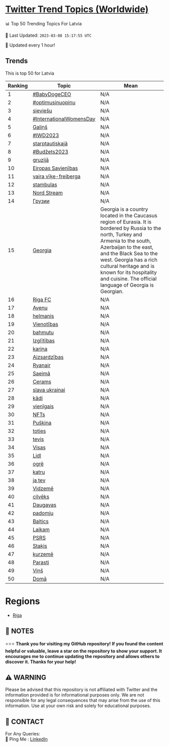 [Twitter Trend Topics (Worldwide)](https://github.com/ErcinDedeoglu/Twitter-Trend-Topics)
==========


📊 Top 50 Trending Topics For Latvia

📆 Last Updated: `2023-03-08 15:17:55 UTC`

🔧 Updated every 1 hour!


## Trends

This is top 50 for Latvia

| Ranking | Topic | Mean |
| ------- | ------------ | ------------ |
| 1 | [#BabyDogeCEO](http://twitter.com/search?q=%23BabyDogeCEO) | N/A |
| 2 | [#optimusinuopinu](http://twitter.com/search?q=%23optimusinuopinu) | N/A |
| 3 | [sieviešu](http://twitter.com/search?q=sievie%c5%a1u) | N/A |
| 4 | [#InternationalWomensDay](http://twitter.com/search?q=%23InternationalWomensDay) | N/A |
| 5 | [Galiņš](http://twitter.com/search?q=Gali%c5%86%c5%a1) | N/A |
| 6 | [#IWD2023](http://twitter.com/search?q=%23IWD2023) | N/A |
| 7 | [starptautiskajā](http://twitter.com/search?q=starptautiskaj%c4%81) | N/A |
| 8 | [#Budžets2023](http://twitter.com/search?q=%23Bud%c5%beets2023) | N/A |
| 9 | [gruzijā](http://twitter.com/search?q=gruzij%c4%81) | N/A |
| 10 | [Eiropas Savienības](http://twitter.com/search?q=Eiropas+Savien%c4%abbas) | N/A |
| 11 | [vaira vīķe-freiberga](http://twitter.com/search?q=vaira+v%c4%ab%c4%b7e-freiberga) | N/A |
| 12 | [stambulas](http://twitter.com/search?q=stambulas) | N/A |
| 13 | [Nord Stream](http://twitter.com/search?q=Nord+Stream) | N/A |
| 14 | [Грузии](http://twitter.com/search?q=%d0%93%d1%80%d1%83%d0%b7%d0%b8%d0%b8) | N/A |
| 15 | [Georgia](http://twitter.com/search?q=Georgia) | Georgia is a country located in the Caucasus region of Eurasia. It is bordered by Russia to the north, Turkey and Armenia to the south, Azerbaijan to the east, and the Black Sea to the west. Georgia has a rich cultural heritage and is known for its hospitality and cuisine. The official language of Georgia is Georgian. |
| 16 | [Riga FC](http://twitter.com/search?q=Riga+FC) | N/A |
| 17 | [Avenu](http://twitter.com/search?q=Avenu) | N/A |
| 18 | [helmanis](http://twitter.com/search?q=helmanis) | N/A |
| 19 | [Vienotības](http://twitter.com/search?q=Vienot%c4%abbas) | N/A |
| 20 | [bahmutu](http://twitter.com/search?q=bahmutu) | N/A |
| 21 | [Izglītības](http://twitter.com/search?q=Izgl%c4%abt%c4%abbas) | N/A |
| 22 | [kariņa](http://twitter.com/search?q=kari%c5%86a) | N/A |
| 23 | [Aizsardzības](http://twitter.com/search?q=Aizsardz%c4%abbas) | N/A |
| 24 | [Ryanair](http://twitter.com/search?q=Ryanair) | N/A |
| 25 | [Saeimā](http://twitter.com/search?q=Saeim%c4%81) | N/A |
| 26 | [Cerams](http://twitter.com/search?q=Cerams) | N/A |
| 27 | [slava ukrainai](http://twitter.com/search?q=slava+ukrainai) | N/A |
| 28 | [kādi](http://twitter.com/search?q=k%c4%81di) | N/A |
| 29 | [vienīgais](http://twitter.com/search?q=vien%c4%abgais) | N/A |
| 30 | [NFTs](http://twitter.com/search?q=NFTs) | N/A |
| 31 | [Puškina](http://twitter.com/search?q=Pu%c5%a1kina) | N/A |
| 32 | [toties](http://twitter.com/search?q=toties) | N/A |
| 33 | [tevis](http://twitter.com/search?q=tevis) | N/A |
| 34 | [Visas](http://twitter.com/search?q=Visas) | N/A |
| 35 | [Lidl](http://twitter.com/search?q=Lidl) | N/A |
| 36 | [ogrē](http://twitter.com/search?q=ogr%c4%93) | N/A |
| 37 | [katru](http://twitter.com/search?q=katru) | N/A |
| 38 | [ja tev](http://twitter.com/search?q=ja+tev) | N/A |
| 39 | [Vidzemē](http://twitter.com/search?q=Vidzem%c4%93) | N/A |
| 40 | [cilvēks](http://twitter.com/search?q=cilv%c4%93ks) | N/A |
| 41 | [Daugavas](http://twitter.com/search?q=Daugavas) | N/A |
| 42 | [padomju](http://twitter.com/search?q=padomju) | N/A |
| 43 | [Baltics](http://twitter.com/search?q=Baltics) | N/A |
| 44 | [Laikam](http://twitter.com/search?q=Laikam) | N/A |
| 45 | [PSRS](http://twitter.com/search?q=PSRS) | N/A |
| 46 | [Staķis](http://twitter.com/search?q=Sta%c4%b7is) | N/A |
| 47 | [kurzemē](http://twitter.com/search?q=kurzem%c4%93) | N/A |
| 48 | [Parasti](http://twitter.com/search?q=Parasti) | N/A |
| 49 | [Viņš](http://twitter.com/search?q=Vi%c5%86%c5%a1) | N/A |
| 50 | [Domā](http://twitter.com/search?q=Dom%c4%81) | N/A |



# Regions

* [Riga](</Latvia/Riga.md>)



## 📝 NOTES

⭐⭐⭐ **Thank you for visiting my GitHub repository! If you found the content helpful or valuable, leave a star on the repository to show your support. It encourages me to continue updating the repository and allows others to discover it. Thanks for your help!**


## ⚠️ WARNING

Please be advised that this repository is not affiliated with Twitter and the information provided is for informational purposes only. We are not responsible for any legal consequences that may arise from the use of this information. Use at your own risk and solely for educational purposes.


## 📨 CONTACT

 For Any Queries:  
            🏓 Ping Me : [LinkedIn](https://www.linkedin.com/in/ercindedeoglu/)

